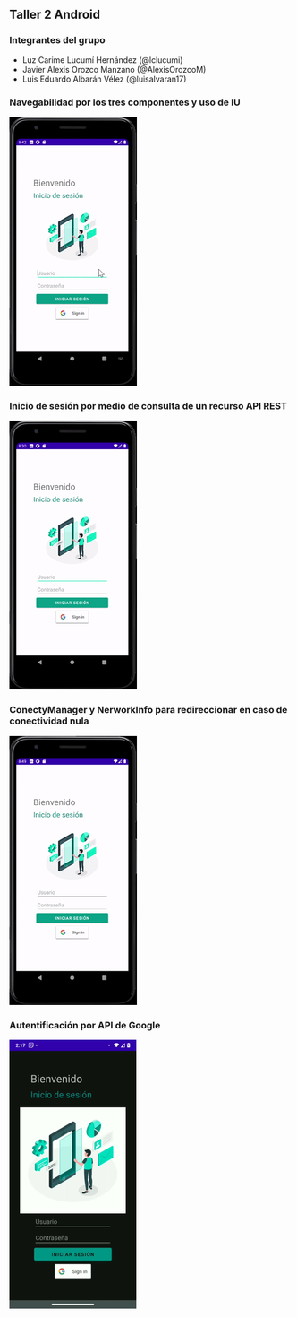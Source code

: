 ## Taller 2 Android

### Integrantes del grupo
- Luz Carime Lucumí Hernández (@lclucumi)
- Javier Alexis Orozco Manzano (@AlexisOrozcoM)
- Luis Eduardo Albarán Vélez (@luisalvaran17)

### Navegabilidad por los tres componentes y uso de IU
![](GIFNavegabilidad.gif)

### Inicio de sesión por medio de consulta de un recurso API REST
![](GIFMocky.gif)

### ConectyManager y NerworkInfo para redireccionar en caso de conectividad nula
![](GIFNetworkInfo.gif)

### Autentificación por API de Google
![](GIFGoogleLogin.gif)
